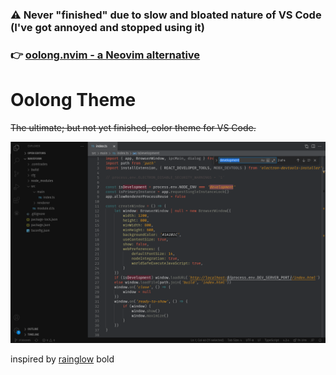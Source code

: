 ### ⚠️ Never "finished" due to slow and bloated nature of VS Code (I've got annoyed and stopped using it)

### 👉 [oolong.nvim - a Neovim alternative](https://github.com/Grzdaczek/oolong.nvim)

# Oolong Theme
~~The ultimate; but not yet finished, color theme for VS Code.~~


![alt text](https://github.com/Grzdaczek/oolong-theme/blob/master/thumbnail.png?raw=true)

inspired by [rainglow](https://github.com/rainglow/vscode) bold
